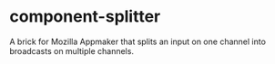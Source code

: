 component-splitter
================

A brick for Mozilla Appmaker that splits an input on one channel into broadcasts on multiple channels.
